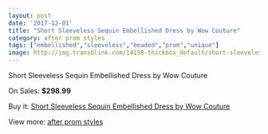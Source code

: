 ```yaml
---
layout: post
date: '2017-12-01'
title: "Short Sleeveless Sequin Embellished Dress by Wow Couture"
category: after prom styles
tags: ["embellished","sleeveless","beaded","prom","unique"]
image: http://img.transblink.com/14158-thickbox_default/short-sleeveless-sequin-embellished-dress-by-wow-couture.jpg
---
```

Short Sleeveless Sequin Embellished Dress by Wow Couture

On Sales: **$298.99**
<a href="https://www.transblink.com/en/after-prom-styles/4533-short-sleeveless-sequin-embellished-dress-by-wow-couture.html"><amp-img layout="responsive" width="600" height="600" src="//img.transblink.com/14158-thickbox_default/short-sleeveless-sequin-embellished-dress-by-wow-couture.jpg" alt="Short Sleeveless Sequin Embellished Dress by Wow Couture 0" /></a>
<a href="https://www.transblink.com/en/after-prom-styles/4533-short-sleeveless-sequin-embellished-dress-by-wow-couture.html"><amp-img layout="responsive" width="600" height="600" src="//img.transblink.com/14160-thickbox_default/short-sleeveless-sequin-embellished-dress-by-wow-couture.jpg" alt="Short Sleeveless Sequin Embellished Dress by Wow Couture 1" /></a>
<a href="https://www.transblink.com/en/after-prom-styles/4533-short-sleeveless-sequin-embellished-dress-by-wow-couture.html"><amp-img layout="responsive" width="600" height="600" src="//img.transblink.com/14159-thickbox_default/short-sleeveless-sequin-embellished-dress-by-wow-couture.jpg" alt="Short Sleeveless Sequin Embellished Dress by Wow Couture 2" /></a>

Buy it: [Short Sleeveless Sequin Embellished Dress by Wow Couture](https://www.transblink.com/en/after-prom-styles/4533-short-sleeveless-sequin-embellished-dress-by-wow-couture.html "Short Sleeveless Sequin Embellished Dress by Wow Couture")

View more: [after prom styles](https://www.transblink.com/en/55-after-prom-styles "after prom styles")